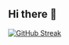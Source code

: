 ## Hi there 👋

[![GitHub Streak](https://streak-stats.demolab.com/?user=nishitaggarwal)](https://git.io/streak-stats)

